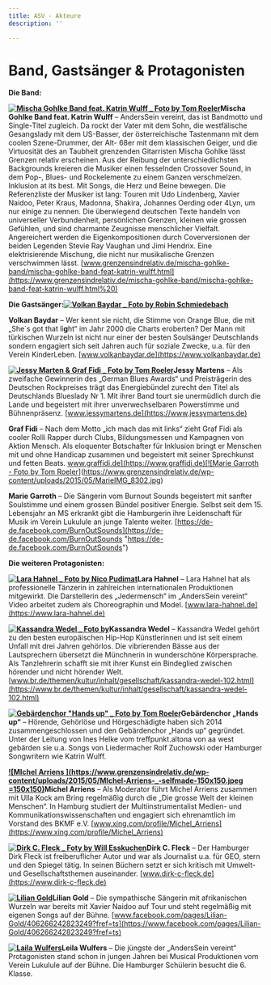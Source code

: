 ```yaml
---
title: ASV - Akteure
description: ''

---
```

# Band, Gastsänger & Protagonisten

**Die Band:**

[**![Mischa Gohlke Band feat. Katrin Wulff _ Foto by Tom Roeler](https://www.grenzensindrelativ.de/wp-content/uploads/2015/05/Mischa-Gohlke-Band-feat.-Katrin-Wulff-4a-_-Foto-by-Tom-Roeler-2-234x300.jpg?size=234x300)**](https://www.grenzensindrelativ.de/wp-content/uploads/2015/05/Mischa-Gohlke-Band-feat.-Katrin-Wulff-4a-_-Foto-by-Tom-Roeler-2.jpg)**Mischa Gohlke Band feat. Katrin Wulff** – AndersSein vereint, das ist Bandmotto und Single-Titel zugleich. Da rockt der Vater mit dem Sohn, die westfälische Gesangslady mit dem US-Basser, der österreichische Tastenmann mit dem coolen Szene-Drummer, der Alt- 68er mit dem klassischen Geiger, und die Virtuosität des an Taubheit grenzenden Gitarristen Mischa Gohlke lässt Grenzen relativ erscheinen. Aus der Reibung der unterschiedlichsten Backgrounds kreieren die Musiker einen fesselnden Crossover Sound, in dem Pop-, Blues- und Rockelemente zu einem Ganzen verschmelzen. Inklusion at its best. Mit Songs, die Herz und Beine bewegen. Die Referenzliste der Musiker ist lang: Touren mit Udo Lindenberg, Xavier Naidoo, Peter Kraus, Madonna, Shakira, Johannes Oerding oder 4Lyn, um nur einige zu nennen. Die überwiegend deutschen Texte handeln von universeller Verbundenheit, persönlichen Grenzen, kleinen wie grossen Gefühlen, und sind charmante Zeugnisse menschlicher Vielfalt. Angereichert werden die Eigenkompositionen durch Coverversionen der beiden Legenden Stevie Ray Vaughan und Jimi Hendrix. Eine elektrisierende Mischung, die nicht nur musikalische Grenzen verschwimmen lässt. [www.grenzensindrelativ.de/mischa-gohlke-band/mischa-gohlke-band-feat-katrin-wulff.html](https://www.grenzensindrelativ.de/mischa-gohlke-band/mischa-gohlke-band-feat-katrin-wulff.html%20)

**Die Gastsänger:**[**![Volkan Baydar _ Foto by Robin Schmiedebach](https://www.grenzensindrelativ.de/wp-content/uploads/2015/05/Volkan-Baydar-_-anderssein-R7N_7624-150x150.jpg?size=150x150)**](https://www.grenzensindrelativ.de/wp-content/uploads/2015/05/Volkan-Baydar-_-anderssein-R7N_7624.jpg)

**Volkan Baydar** – Wer kennt sie nicht, die Stimme von Orange Blue, die mit „She´s got that li**g**ht“ im Jahr 2000 die Charts eroberten? Der Mann mit türkischen Wurzeln ist nicht nur einer der besten Soulsänger Deutschlands sondern engagiert sich seit Jahren auch für soziale Zwecke, u.a. für den Verein KinderLeben. [www.volkanbaydar.de](https://www.volkanbaydar.de)

[**![Jessy Marten & Graf Fidi _ Foto by Tom Roeler](https://www.grenzensindrelativ.de/wp-content/uploads/2015/05/Favorit-_-Graf-Fidi-und-Jessy-Martens-_-DSCF7213-2-e1433062624219.jpg?size=215x237)**](https://www.grenzensindrelativ.de/wp-content/uploads/2015/05/Favorit-_-Graf-Fidi-und-Jessy-Martens-_-DSCF7213-2.jpg)**Jessy Martens** – Als zweifache Gewinnerin des „German Blues Awards“ und Preisträgerin des Deutschen Rockpreises trägt das Energiebündel zurecht den Titel als Deutschlands Blueslady Nr 1. Mit ihrer Band tourt sie unermüdlich durch die Lande und begeistert mit ihrer unverwechselbaren Powerstimme und Bühnenpräsenz. [www.jessymartens.de](https://www.jessymartens.de)

**Graf Fidi** – Nach dem Motto „ich mach das mit links“ zieht Graf Fidi als cooler Rolli Rapper durch Clubs, Bildungsmessen und Kampagnen von Aktion Mensch. Als eloquenter Botschafter für Inklusion bringt er Menschen mit und ohne Handicap zusammen und begeistert mit seiner Sprechkunst und fetten Beats. [www.graffidi.de](https://www.graffidi.de)[![Marie Garroth - Foto by Tom Roeler](https://www.grenzensindrelativ.de/wp-content/uploads/2015/05/MarieIMG_8302-150x150.jpg?size=150x150)](https://www.grenzensindrelativ.de/wp-content/uploads/2015/05/MarieIMG_8302.jpg)

**Marie Garroth** – Die Sängerin vom Burnout Sounds begeistert mit sanfter Soulstimme und einem grossen Bündel positiver Energie. Selbst seit dem 15. Lebensjahr an MS erkrankt gibt die Hamburgerin ihre Leidenschaft für Musik im Verein Lukulule an junge Talente weiter. [https://de-de.facebook.com/BurnOutSounds](https://de-de.facebook.com/BurnOutSounds "https://de-de.facebook.com/BurnOutSounds")

**Die weiteren Protagonisten:**

[**![Lara Hahnel _ Foto by Nico Pudimat](https://www.grenzensindrelativ.de/wp-content/uploads/2015/05/lara-130914-345-_-Foto-by-Nico-Pudimat-150x150.jpg?size=150x150)**](https://www.grenzensindrelativ.de/wp-content/uploads/2015/05/lara-130914-345-_-Foto-by-Nico-Pudimat.jpg)**Lara Hahnel** – Lara Hahnel hat als professionelle Tänzerin in zahlreichen internationalen Produktionen mitgewirkt. Die Darstellerin des „Jedermensch“ im „AndersSein vereint“ Video arbeitet zudem als Choreographin und Model. [www.lara-hahnel.de](https://www.lara-hahnel.de)

[**![Kassandra Wedel _ Foto by ](https://www.grenzensindrelativ.de/wp-content/uploads/2015/05/Kassandra-Wedel-_-IMG_1392-150x150.jpg?size=150x150)**](https://www.grenzensindrelativ.de/wp-content/uploads/2015/05/Kassandra-Wedel-_-IMG_1392.jpg)**Kassandra Wedel** – Kassandra Wedel gehört zu den besten europäischen Hip-Hop Künstlerinnen und ist seit einem Unfall mit drei Jahren gehörlos. Die vibrierenden Bässe aus der Lautsprechern übersetzt die Münchnerin in wunderschöne Körpersprache. Als Tanzlehrerin schafft sie mit ihrer Kunst ein Bindeglied zwischen hörender und nicht hörender Welt. [www.br.de/themen/kultur/inhalt/gesellschaft/kassandra-wedel-102.html](https://www.br.de/themen/kultur/inhalt/gesellschaft/kassandra-wedel-102.html)

[**![Gebärdenchor "Hands up" _ Foto by Tom Roeler](https://www.grenzensindrelativ.de/wp-content/uploads/2015/05/GabärdenChor-Hands-up_Gruppe_IMG_8466-_TR-150x150.jpg?size=150x150)**](https://www.grenzensindrelativ.de/wp-content/uploads/2015/05/GabärdenChor-Hands-up_Gruppe_IMG_8466-_TR.jpg)**Gebärdenchor „Hands up“** – Hörende, Gehörlöse und Hörgeschädigte haben sich 2014 zusammengeschlossen und den Gebärdenchor „Hands up“ gegründet. Unter der Leitung von Ines Helke vom treffpunkt.altona von aa west gebärden sie u.a. Songs von Liedermacher Rolf Zuchowski oder Hamburger Songwritern wie Katrin Wulff.

[**![MIchel Arriens ](https://www.grenzensindrelativ.de/wp-content/uploads/2015/05/MIchel-Arriens-_-selfmade-150x150.jpeg =150x150)**](https://www.grenzensindrelativ.de/wp-content/uploads/2015/05/MIchel-Arriens-_-selfmade.jpeg)**Michel Arriens** – Als Moderator führt Michel Arriens zusammen mit Ulla Kock am Bring regelmäßig durch die „Die grosse Welt der kleinen Menschen“. In Hamburg studiert der Multiinstrumentalist Medien- und Kommunikationswissenschaften und engagiert sich ehrenamtlich im Vorstand des BKMF e.V. [www.xing.com/profile/Michel_Arriens](https://www.xing.com/profile/Michel_Arriens)

[**![Dirk C. Fleck _ Foty by Will Esskuchen](https://www.grenzensindrelativ.de/wp-content/uploads/2015/05/Dirk-Fleck2-150x150.jpg?size=150x150)**](https://www.grenzensindrelativ.de/wp-content/uploads/2015/05/Dirk-Fleck2.jpg)**Dirk C. Fleck** – Der Hamburger Dirk Fleck ist freiberuflicher Autor und war als Journalist u.a. für GEO, stern und den Spiegel tätig. In seinen Büchern setzt er sich kritisch mit Umwelt- und Gesellschaftsthemen auseinander. [www.dirk-c-fleck.de](https://www.dirk-c-fleck.de)

[**![Lilian Gold](https://www.grenzensindrelativ.de/wp-content/uploads/2015/05/Lilin-Gold-_-Online-150x150.jpg?size=150x150)**](https://www.grenzensindrelativ.de/wp-content/uploads/2015/05/Lilin-Gold-_-Online.jpg)**Lilian Gold** – Die sympathische Sängerin mit afrikanischen Wurzeln war bereits mit Xavier Naidoo auf Tour und steht regelmäßig mit eigenen Songs auf der Bühne. [www.facebook.com/pages/Lilian-Gold/406266242823249?fref=ts](https://www.facebook.com/pages/Lilian-Gold/406266242823249?fref=ts)

[**![Laila Wulfers](https://www.grenzensindrelativ.de/wp-content/uploads/2015/05/Laila-31.03.2015-150x150.jpg?size=150x150)**](https://www.grenzensindrelativ.de/wp-content/uploads/2015/05/Laila-31.03.2015.jpg)**Leila Wulfers** – Die jüngste der „AndersSein vereint“ Protagonisten stand schon in jungen Jahren bei Musical Produktionen vom Verein Lukulule auf der Bühne. Die Hamburger Schülerin besucht die 6. Klasse.
